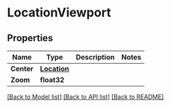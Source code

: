 # LocationViewport

## Properties

Name | Type | Description | Notes
------------ | ------------- | ------------- | -------------
**Center** | [**Location**](Location.md) |  | 
**Zoom** | **float32** |  | 

[[Back to Model list]](../README.md#documentation-for-models) [[Back to API list]](../README.md#documentation-for-api-endpoints) [[Back to README]](../README.md)


